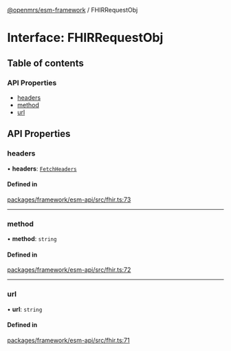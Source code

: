 [@openmrs/esm-framework](../API.md) / FHIRRequestObj

# Interface: FHIRRequestObj

## Table of contents

### API Properties

- [headers](FHIRRequestObj.md#headers)
- [method](FHIRRequestObj.md#method)
- [url](FHIRRequestObj.md#url)

## API Properties

### headers

• **headers**: [`FetchHeaders`](FetchHeaders.md)

#### Defined in

[packages/framework/esm-api/src/fhir.ts:73](https://github.com/openmrs/openmrs-esm-core/blob/main/packages/framework/esm-api/src/fhir.ts#L73)

___

### method

• **method**: `string`

#### Defined in

[packages/framework/esm-api/src/fhir.ts:72](https://github.com/openmrs/openmrs-esm-core/blob/main/packages/framework/esm-api/src/fhir.ts#L72)

___

### url

• **url**: `string`

#### Defined in

[packages/framework/esm-api/src/fhir.ts:71](https://github.com/openmrs/openmrs-esm-core/blob/main/packages/framework/esm-api/src/fhir.ts#L71)
